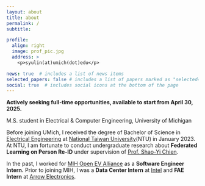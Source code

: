 ```yaml
---
layout: about
title: about
permalink: /
subtitle: 

profile:
  align: right
  image: prof_pic.jpg
  address: >
    <p>syulin(at)umich(dot)edu</p>

news: true  # includes a list of news items
selected_papers: false # includes a list of papers marked as "selected={true}"
social: true  # includes social icons at the bottom of the page
---
```


**Actively seeking full-time opportunities, available to start from April 30, 2025.**

M.S. student in Electrical & Computer Engineering, University of Michigan

Before joining UMich, I received the degree of Bachelor of Science in [Electrical Engineering](https://web.ee.ntu.edu.tw/eng/index.php) at [National Taiwan University](https://www.ntu.edu.tw/english/index.html)(NTU) in January 2023. At NTU, I am fortunate to conduct undergraduate research about **Federated Learning on Person Re-ID** under supervision of [Prof. Shao-Yi Chien](http://www.ee.ntu.edu.tw/bio1.php?id=101). 

In the past, I worked for [MIH Open EV Alliance](https://www.mih-ev.org/en/index/) as a **Software Engineer Intern.** Prior to joining MIH, I was a **Data Center Intern** at [Intel](https://www.intel.com/content/www/us/en/homepage.html) and **FAE Intern** at [Arrow Electronics](https://www.arrow.com/). 
